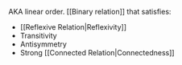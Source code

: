AKA linear order.
[[Binary relation]] that satisfies:
- [[Reflexive Relation|Reflexivity]]
- Transitivity
- Antisymmetry
- Strong [[Connected Relation|Connectedness]]